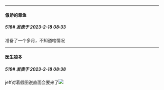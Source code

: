 
*****

####  傲娇的章鱼  
##### 518#       发表于 2023-2-18 08:33

准备了一个多月，不知道啥情况

*****

####  医生狼多  
##### 519#       发表于 2023-2-18 08:38

jeff对着假图说直面会要来了<img src="https://p.sda1.dev/9/b8af59c372c81b7acbd7b8a2a9ac81ab/CMP_20230218083810710.jpg" referrerpolicy="no-referrer">

